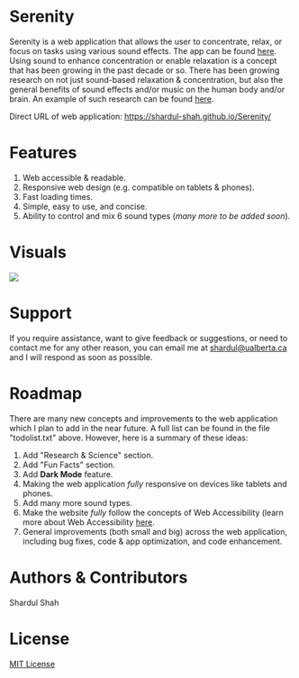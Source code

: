 # Serenity

Serenity is a web application that allows the user to concentrate, relax, or focus on tasks using various sound effects.
The app can be found [here](https://shardul-shah.github.io/Serenity/). Using sound to enhance concentration or enable relaxation is a concept that has been growing in the past decade or so. 
There has been growing research on not just sound-based relaxation & concentration, but also the general benefits of sound effects and/or music on the human body and/or brain. An example of such research can be found [here](https://link.springer.com/article/10.1007/s12038-013-9341-8). 

Direct URL of web application: https://shardul-shah.github.io/Serenity/


# Features
1. Web accessible & readable. 
2. Responsive web design (e.g. compatible on tablets & phones).
3. Fast loading times.
4. Simple, easy to use, and concise.
5. Ability to control and mix 6 sound types (*many more to be added soon*).

# Visuals
![](gifs/features.gif)


# Support
If you require assistance, want to give feedback or suggestions, or need to contact me for any other reason, you can email me at shardul@ualberta.ca and I will respond as soon as possible. 

# Roadmap
There are many new concepts and improvements to the web application which I plan to add in the near future. A full list can be found in the file "todolist.txt" above.
However, here is a summary of these ideas:

1. Add "Research & Science" section.
2. Add "Fun Facts" section.
3. Add **Dark Mode** feature.
4. Making the web application *fully* responsive on devices like tablets and phones.
5. Add many more sound types.
6. Make the website *fully* follow the concepts of Web Accessibility (learn more about Web Accessibility [here](https://www.w3.org/WAI/fundamentals/accessibility-intro/).
7. General improvements (both small and big) across the web application, including bug fixes, code & app optimization, and code enhancement.

# Authors & Contributors
Shardul Shah

# License
[MIT License](https://choosealicense.com/licenses/mit/)


